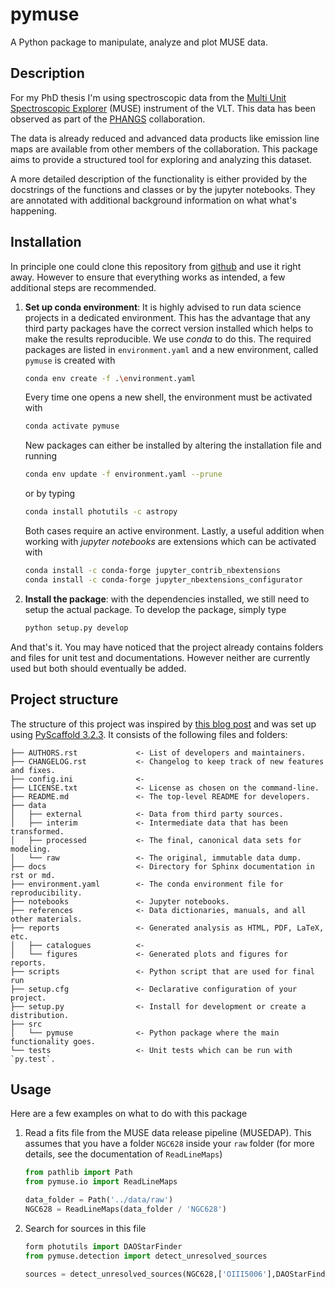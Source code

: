 # pymuse

A Python package to manipulate, analyze and plot MUSE data.

## Description

For my PhD thesis I'm using spectroscopic data from the [Multi Unit Spectroscopic Explorer](https://www.eso.org/sci/facilities/develop/instruments/muse.html) (MUSE) instrument of the VLT. This data has been observed as part of the [PHANGS](https://sites.google.com/view/phangs/home) collaboration. 

The data is already reduced and advanced data products like emission line maps are available from other members of the collaboration. This package aims to provide a structured tool for exploring and analyzing this dataset.

A more detailed description of the functionality is either provided by the docstrings of the functions and classes or by the jupyter notebooks. They are annotated with additional background information on what what's happening.

## Installation

In principle one could clone this repository from [github](https://github.com/fschmnn/pymuse) and use it right away. However to ensure that everything works as intended, a few additional steps are recommended.

1. **Set up conda environment**: It is highly advised to run data science projects in a dedicated environment. This has the advantage that any third party packages have the correct version installed which helps to make the results reproducible. We use *conda* to do this. The required packages are listed in `environment.yaml` and a new environment, called `pymuse` is created with

   ```bash
   conda env create -f .\environment.yaml
   ```

    Every time one opens a new shell, the environment must be activated with

   ```bash
   conda activate pymuse
   ```

   New packages can either be installed by altering the installation file and running

   ```bash
   conda env update -f environment.yaml --prune
   ```

   or by typing

   ```bash
   conda install photutils -c astropy
   ```

   Both cases require an active environment. Lastly, a useful addition when working with *jupyter notebooks* are extensions which can be activated with

   ```bash
   conda install -c conda-forge jupyter_contrib_nbextensions
   conda install -c conda-forge jupyter_nbextensions_configurator
   ```

   

2. **Install the package**: with the dependencies installed, we still need to setup the actual package. To develop the package, simply type

   ```bash
   python setup.py develop
   ```

And that's it. You may have noticed that the project already contains folders and files for unit test and documentations. However neither are currently used but both should eventually be added.

## Project structure

The structure of this project was inspired by [this blog post](https://florianwilhelm.info/2018/11/working_efficiently_with_jupyter_lab/) and was set up using [PyScaffold 3.2.3](https://pyscaffold.org/). It consists of the following files and folders: 

```
├── AUTHORS.rst             <- List of developers and maintainers.
├── CHANGELOG.rst           <- Changelog to keep track of new features and fixes.
├── config.ini              <- 
├── LICENSE.txt             <- License as chosen on the command-line.
├── README.md               <- The top-level README for developers.
├── data
│   ├── external            <- Data from third party sources.
│   ├── interim             <- Intermediate data that has been transformed.
│   ├── processed           <- The final, canonical data sets for modeling.
│   └── raw                 <- The original, immutable data dump.
├── docs                    <- Directory for Sphinx documentation in rst or md.
├── environment.yaml        <- The conda environment file for reproducibility.
├── notebooks               <- Jupyter notebooks. 
├── references              <- Data dictionaries, manuals, and all other materials.
├── reports                 <- Generated analysis as HTML, PDF, LaTeX, etc.
│   ├── catalogues          <- 
│   └── figures             <- Generated plots and figures for reports.
├── scripts                 <- Python script that are used for final run
├── setup.cfg               <- Declarative configuration of your project.
├── setup.py                <- Install for development or create a distribution.
├── src
│   └── pymuse              <- Python package where the main functionality goes.
└── tests                   <- Unit tests which can be run with `py.test`.
```

## Usage

Here are a few examples on what to do with this package

1. Read a fits file from the MUSE data release pipeline (MUSEDAP). This assumes that you have a folder `NGC628` inside your `raw` folder (for more details, see the documentation of `ReadLineMaps`)

   ```python
   from pathlib import Path
   from pymuse.io import ReadLineMaps
   
   data_folder = Path('../data/raw')
   NGC628 = ReadLineMaps(data_folder / 'NGC628')
   ```

2. Search for sources in this file

   ```python
   form photutils import DAOStarFinder
   from pymuse.detection import detect_unresolved_sources
   
   sources = detect_unresolved_sources(NGC628,['OIII5006'],DAOStarFinder)
   ```

   